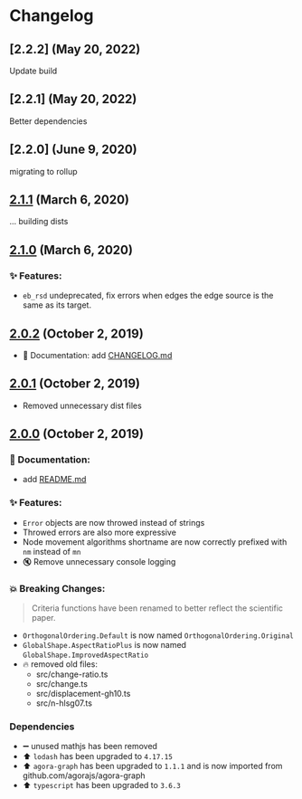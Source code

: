 # Changelog
## [2.2.2] (May 20, 2022)

Update build

## [2.2.1] (May 20, 2022)

Better dependencies

## [2.2.0] (June 9, 2020)

migrating to rollup

## [2.1.1] (March 6, 2020)

... building dists

## [2.1.0] (March 6, 2020)

### ✨ Features:

- `eb_rsd` undeprecated, fix errors when edges the edge source is the same as its target.

## [2.0.2] (October 2, 2019)

- 📝 Documentation: add [CHANGELOG.md](./CHANGELOG.md)

## [2.0.1] (October 2, 2019)

- Removed unnecessary dist files

## [2.0.0] (October 2, 2019)

### 📝 Documentation:

- add [README.md](./README.md)

### ✨ Features:

- `Error` objects are now throwed instead of strings
- Throwed errors are also more expressive
- Node movement algorithms shortname are now correctly prefixed with `nm` instead of `mn`
- 🔇 Remove unnecessary console logging

### 💥 Breaking Changes:

> Criteria functions have been renamed to better reflect the scientific paper.

- `OrthogonalOrdering.Default` is now named `OrthogonalOrdering.Original`
- `GlobalShape.AspectRatioPlus` is now named `GlobalShape.ImprovedAspectRatio`
- 🔥 removed old files:
  - src/change-ratio.ts
  - src/change.ts
  - src/displacement-gh10.ts
  - src/n-hlsg07.ts

### Dependencies

- ➖ unused mathjs has been removed
- ⬆️ `lodash` has been upgraded to `4.17.15`
- ⬆️ `agora-graph` has been upgraded to `1.1.1` and is now imported from github.com/agorajs/agora-graph
- ⬆️ `typescript` has been upgraded to `3.6.3`

[2.1.1]: https://github.com/agorajs/agora-criteria/compare/2.1.0...2.1.1
[2.1.0]: https://github.com/agorajs/agora-criteria/compare/2.0.2...2.1.0
[2.0.2]: https://github.com/agorajs/agora-criteria/compare/2.0.1...2.0.2
[2.0.1]: https://github.com/agorajs/agora-criteria/compare/2.0.0...2.0.1
[2.0.0]: https://github.com/agorajs/agora-criteria/compare/1.0.2...2.0.0
